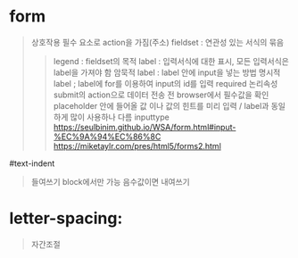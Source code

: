 # form
> 상호작용
> 필수 요소로 action을 가짐(주소)
>  fieldset : 연관성 있는 서식의 묶음
>>  legend : fieldset의 목적
>  label : 입력서식에 대한 표시, 모든 입력서식은 label을 가져야 함
>>  암묵적 label : label 안에 input을 넣는 방법
>>  명시적 label ; label에 for를 이용하여 input의 id를 입력
>  required
>>  논리속성
>>  submit의 action으로 데이터 전송 전 browser에서 필수값을 확인
>  placeholder
>>  안에 들어올 값 이나 값의 힌트를 미리 입력 / label과 동일하게 많이 사용하나 다름
>  inputtype
>>  https://seulbinim.github.io/WSA/form.html#input-%EC%9A%94%EC%86%8C
>>  https://miketaylr.com/pres/html5/forms2.html

#text-indent
> 들여쓰기
> block에서만 가능
> 음수값이면 내여쓰기

# letter-spacing: 
> 자간조절